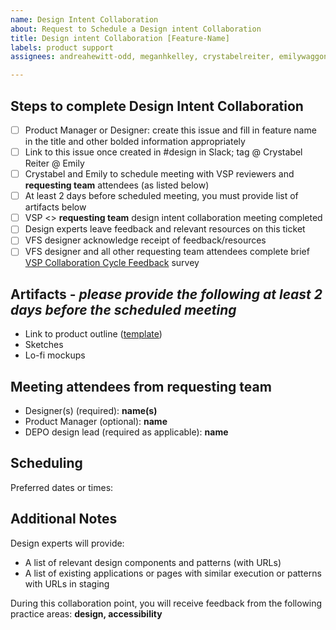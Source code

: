 ```yaml
---
name: Design Intent Collaboration
about: Request to Schedule a Design intent Collaboration
title: Design intent Collaboration [Feature-Name]
labels: product support
assignees: andreahewitt-odd, meganhkelley, crystabelreiter, emilywaggoner

---
```


## Steps to complete Design Intent Collaboration
- [ ] Product Manager or Designer: create this issue and fill in feature name in the title and other bolded information appropriately
- [ ] Link to this issue once created in #design in Slack; tag @ Crystabel Reiter @ Emily
- [ ] Crystabel and Emily to schedule meeting with VSP reviewers and **requesting team** attendees (as listed below)
- [ ] At least 2 days before scheduled meeting, you must provide list of artifacts below
- [ ] VSP <> **requesting team** design intent collaboration meeting completed
- [ ] Design experts leave feedback and relevant resources on this ticket
- [ ] VFS designer acknowledge receipt of feedback/resources
- [ ] VFS designer and all other requesting team attendees complete brief [VSP Collaboration Cycle Feedback](https://adhoc.optimalworkshop.com/questions/20260uu8-0-0/questions/before) survey

## Artifacts - _please provide the following at least 2 days before the scheduled meeting_
- Link to product outline ([template](https://github.com/department-of-veterans-affairs/va.gov-team/blob/master/platform/product-management/product-outline-template.md))
- Sketches
- Lo-fi mockups

## Meeting attendees from **requesting team**
- Designer(s) (required): **name(s)**
- Product Manager (optional): **name**
- DEPO design lead (required as applicable): **name**

## Scheduling
Preferred dates or times: 

## Additional Notes
Design experts will provide: 
- A list of relevant design components and patterns (with URLs)
- A list of existing applications or pages with similar execution or patterns with URLs in staging

During this collaboration point, you will receive feedback from the following practice areas: **design, accessibility**
